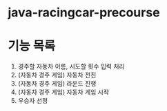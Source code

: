 # java-racingcar-precourse

# 기능 목록
1. 경주할 자동차 이름, 시도할 횟수 입력 처리
2. (자동차 경주 게임) 자동차 전진
3. (자동차 경주 게임) 라운드 진행
4. (자동차 경주 게임) 자동차 게임 시작
5. 우승자 선정

